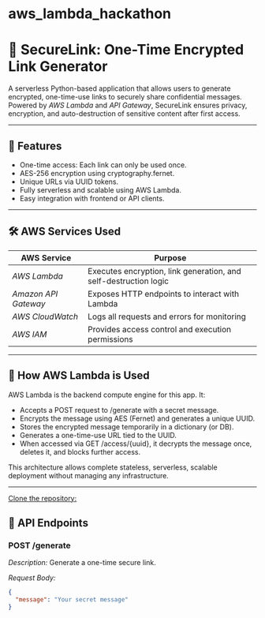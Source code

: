 # aws_lambda_hackathon
# 🔐 SecureLink: One-Time Encrypted Link Generator

A serverless Python-based application that allows users to generate encrypted, one-time-use links to securely share confidential messages. Powered by *AWS Lambda* and *API Gateway*, SecureLink ensures privacy, encryption, and auto-destruction of sensitive content after first access.

---

## 🚀 Features

- One-time access: Each link can only be used once.
- AES-256 encryption using cryptography.fernet.
- Unique URLs via UUID tokens.
- Fully serverless and scalable using AWS Lambda.
- Easy integration with frontend or API clients.

---

## 🛠 AWS Services Used

| AWS Service        | Purpose                                      |
|--------------------|----------------------------------------------|
| *AWS Lambda*     | Executes encryption, link generation, and self-destruction logic |
| *Amazon API Gateway* | Exposes HTTP endpoints to interact with Lambda |
| *AWS CloudWatch* | Logs all requests and errors for monitoring |
| *AWS IAM*        | Provides access control and execution permissions |

---

## 🧠 How AWS Lambda is Used

AWS Lambda is the backend compute engine for this app. It:
- Accepts a POST request to /generate with a secret message.
- Encrypts the message using AES (Fernet) and generates a unique UUID.
- Stores the encrypted message temporarily in a dictionary (or DB).
- Generates a one-time-use URL tied to the UUID.
- When accessed via GET /access/{uuid}, it decrypts the message once, deletes it, and blocks further access.

This architecture allows complete stateless, serverless, scalable deployment without managing any infrastructure.

---

[ Clone the repository:](https://github.com/GUNDESANDEEP/AWS-Lambda-inOne-Time-Encrypted-Link-Generator/tree/main )

## 📌 API Endpoints

### POST /generate
*Description:* Generate a one-time secure link.

*Request Body:*
```json
{
  "message": "Your secret message"
}



